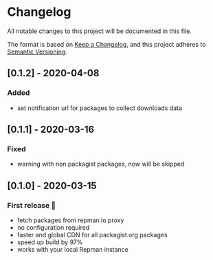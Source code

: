 # Changelog

All notable changes to this project will be documented in this file.

The format is based on [Keep a Changelog](https://keepachangelog.com/en/1.0.0/),
and this project adheres to [Semantic Versioning](https://semver.org/spec/v2.0.0.html).

## [0.1.2] - 2020-04-08
### Added
- set notification url for packages to collect downloads data 

## [0.1.1] - 2020-03-16
### Fixed
- warning with non packagist packages, now will be skipped

## [0.1.0] - 2020-03-15
### First release :tada:
- fetch packages from repman.io proxy
- no configuration required
- faster and global CDN for all packagist.org packages
- speed up build by 97%
- works with your local Repman instance
